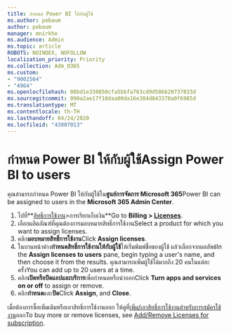 ```yaml
---
title: กําหนด Power BI ให้กับผู้ใช้
ms.author: pebaum
author: pebaum
manager: mnirkhe
ms.audience: Admin
ms.topic: article
ROBOTS: NOINDEX, NOFOLLOW
localization_priority: Priority
ms.collection: Adm_O365
ms.custom:
- "9002564"
- "4964"
ms.openlocfilehash: 08bd1e338850cfa5bbfa763cd9d586620737833d
ms.sourcegitcommit: 090a2ae17f18daa00da16e384d843370a0f6985d
ms.translationtype: MT
ms.contentlocale: th-TH
ms.lasthandoff: 04/24/2020
ms.locfileid: "43807013"
---
```

# <a name="assign-power-bi-to-users"></a><span data-ttu-id="1ba4f-102">กําหนด Power BI ให้กับผู้ใช้</span><span class="sxs-lookup"><span data-stu-id="1ba4f-102">Assign Power BI to users</span></span>

<span data-ttu-id="1ba4f-103">คุณสามารถกําหนด Power BI ให้กับผู้ใช้ใน**ศูนย์การจัดการ Microsoft 365**</span><span class="sxs-lookup"><span data-stu-id="1ba4f-103">Power BI can be assigned to users in the **Microsoft 365 Admin Center**.</span></span>  

1. <span data-ttu-id="1ba4f-104">ไปที่**[สิทธิ์การใช้งาน](https://go.microsoft.com/fwlink/p/?linkid=842264)>การเรียกเก็บเงิน**</span><span class="sxs-lookup"><span data-stu-id="1ba4f-104">Go to **Billing > [Licenses](https://go.microsoft.com/fwlink/p/?linkid=842264)**.</span></span>
2. <span data-ttu-id="1ba4f-105">เลือกผลิตภัณฑ์ที่คุณต้องการมอบหมายสิทธิ์การใช้งาน</span><span class="sxs-lookup"><span data-stu-id="1ba4f-105">Select a product for which you want to assign licenses.</span></span>
3. <span data-ttu-id="1ba4f-106">คลิก**มอบหมายสิทธิ์การใช้งาน**</span><span class="sxs-lookup"><span data-stu-id="1ba4f-106">Click **Assign licenses**.</span></span>
4. <span data-ttu-id="1ba4f-107">ในบานหน้าต่าง**กําหนดสิทธิ์การใช้งานให้กับผู้ใช้**ให้เริ่มพิมพ์ชื่อของผู้ใช้ แล้วเลือกจากผลลัพธ์</span><span class="sxs-lookup"><span data-stu-id="1ba4f-107">In the **Assign licenses to users** pane, begin typing a user's name, and then choose it from the results.</span></span> <span data-ttu-id="1ba4f-108">คุณสามารถเพิ่มผู้ใช้ได้มากถึง 20 คนในแต่ละครั้ง</span><span class="sxs-lookup"><span data-stu-id="1ba4f-108">You can add up to 20 users at a time.</span></span>
5. <span data-ttu-id="1ba4f-109">คลิก**เปิดหรือปิดแอปและบริการ**เพื่อกําหนดหรือนําออก</span><span class="sxs-lookup"><span data-stu-id="1ba4f-109">Click **Turn apps and services on or off** to assign or remove.</span></span>
6. <span data-ttu-id="1ba4f-110">คลิก**กําหนด**และ**ปิด**</span><span class="sxs-lookup"><span data-stu-id="1ba4f-110">Click **Assign**, and **Close**.</span></span>

<span data-ttu-id="1ba4f-111">เมื่อต้องการซื้อเพิ่มเติมหรือเอาสิทธิ์การใช้งานออก ให้ดูที่[เพิ่ม/เอาสิทธิ์การใช้งานสําหรับการสมัครใช้งาน](https://docs.microsoft.com/microsoft-365/commerce/licenses/buy-licenses?view=o365-worldwide#add-or-remove-licenses-for-your-business-subscription)ออก</span><span class="sxs-lookup"><span data-stu-id="1ba4f-111">To buy more or remove licenses, see [Add/Remove Licenses for subscription](https://docs.microsoft.com/microsoft-365/commerce/licenses/buy-licenses?view=o365-worldwide#add-or-remove-licenses-for-your-business-subscription).</span></span>
